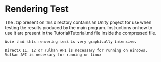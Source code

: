 # Rendering Test

The .zip present on this directory contains an Unity project for use when testing the results produced by the main program. Instructions on how to use it are present in the Tutorial/Tutorial.md file inside the compressed file.

    Note that this rendering test is very graphically intensive.
    
    DirectX 11, 12 or Vulkan API is necessary for running on Windows, Vulkan API is necessary for running on Linux 

